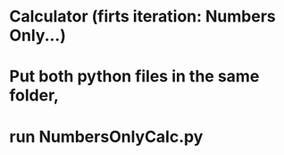 # Calculator (firts iteration: Numbers Only...)
# Put both python files in the same folder, 
# run NumbersOnlyCalc.py

